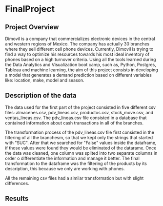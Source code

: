 # FinalProject
## Project Overview

Dimovil is a company that commercializes electronic devices in the central and western regions of Mexico. The company has actually 30 branches where they sell different cell phone devices. Currently, Dimovil is trying to find a way to optimize his resources towards his most ideal inventory of phones based on a high turnover criteria. Using all the tools learned during the Data Analytics and Visualization boot camp, such as, Python, Postgres, Tableau and machine learning, the aim of this project consists in developing a model that generates a demand prediction based on different variables like: location, make, model and season.

## Description of the data

The data used for the first part of the project consisted in five different csv files: almacenes.csv, pdv_lineas.csv, productos.csv, stock_move.csv, and ventas_lineas.csv. The pdv_lineas.csv file consisted in a database that contained information about cash transactions in all of the branches. 

The transformation process of the pdv_lineas.csv file first consisted in the filtering of all the branchesm, so that we kept only the strings that started with "SUC". After that we searched for "False" values inside the dataframe, if those values were found they would be eliminated of the datarame. Once the data was cleaned, one column was splited into two separate columns in order o differentiate the information and manage it better. The final transformation to the dataframe was the filtering of the products by its description, this because we only are working with phones. 

All the remaining csv files had a similar transformation but with slight differences.

## Results

